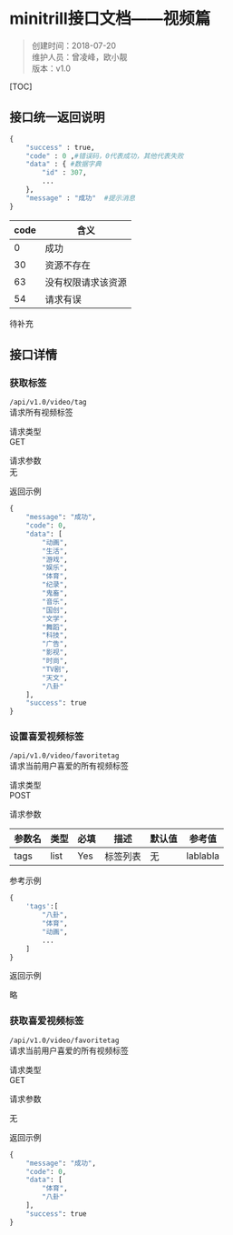 # minitrill接口文档——视频篇


>创建时间：2018-07-20  
维护人员：曾凌峰，欧小靓  
版本：v1.0  

[TOC]

## 接口统一返回说明

```python
{
    "success" : true,
    "code" : 0 ,#错误码，0代表成功，其他代表失败
    "data" : { #数据字典
        "id" : 307,
        ...
    },
    "message" : "成功"  #提示消息
}
```


|code| 含义|
|----|-----|
|0   | 成功 |
|30  | 资源不存在|
|63  |没有权限请求该资源|
|54  |请求有误|  

待补充

## 接口详情

### 获取标签

``/api/v1.0/video/tag``  
请求所有视频标签

请求类型  
GET

请求参数  
无

返回示例

```python
{
    "message": "成功",
    "code": 0,
    "data": [
        "动画",
        "生活",
        "游戏",
        "娱乐",
        "体育",
        "纪录",
        "鬼畜",
        "音乐",
        "国创",
        "文学",
        "舞蹈",
        "科技",
        "广告",
        "影视",
        "时尚",
        "TV剧",
        "天文",
        "八卦"
    ],
    "success": true
}
```

### 设置喜爱视频标签

``/api/v1.0/video/favoritetag``  
请求当前用户喜爱的所有视频标签

请求类型  
POST

请求参数  

|参数名|类型|必填|描述|默认值|参考值|  
|-----|----|----|----|---|----|  
|tags|list|Yes|标签列表|无|lablabla|

参考示例

```python
{
    'tags':[
        "八卦",
        "体育",
        "动画",
        ...
    ]
}
```

返回示例

略


### 获取喜爱视频标签

``/api/v1.0/video/favoritetag``  
请求当前用户喜爱的所有视频标签

请求类型  
GET

请求参数  

无

返回示例

```python
{
    "message": "成功",
    "code": 0,
    "data": [
        "体育",
        "八卦"
    ],
    "success": true
}
```